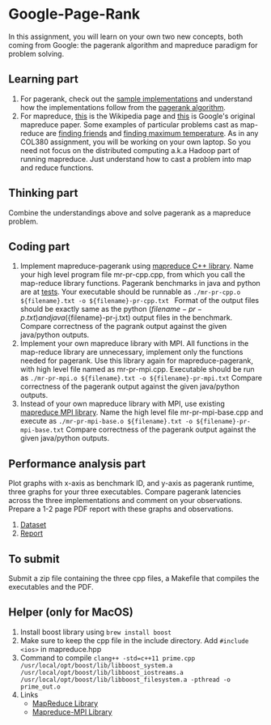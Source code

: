 # Google-Page-Rank

In this assignment, you will learn on your own two new concepts, both coming from Google: the pagerank algorithm and mapreduce paradigm for problem solving.

## Learning part
1. For pagerank, check out the [sample implementations](https://github.com/louridas/pagerank) and understand how the implementations follow from the [pagerank algorithm](http://www.ams.org/publicoutreach/feature-column/fcarc-pagerank).
2. For mapreduce, [this](https://en.wikipedia.org/wiki/MapReduce) is the Wikipedia page and [this](https://static.googleusercontent.com/media/research.google.com/en//archive/mapreduce-osdi04.pdf) is Google's original mapreduce paper. Some examples of particular problems cast as map-reduce are [finding friends](http://stevekrenzel.com/finding-friends-with-mapreduce) and [finding maximum temperature](https://www.ibm.com/analytics/hadoop/mapreduce). As in any COL380 assignment, you will be working on your own laptop. So you need not focus on the distributed computing a.k.a Hadoop part of running mapreduce. Just understand how to cast a problem into map and reduce functions.

## Thinking part
Combine the understandings above and solve pagerank as a mapreduce problem.

## Coding part
1. Implement mapreduce-pagerank using [mapreduce C++ library](https://github.com/cdmh/mapreduce). Name your high level program file mr-pr-cpp.cpp, from which you call the map-reduce library functions. Pagerank benchmarks in java and python are at [tests](https://github.com/louridas/pagerank/tree/master/test). Your executable should be runnable as `./mr-pr-cpp.o ${filename}.txt -o ${filename}-pr-cpp.txt `
Format of the output files should be exactly same as the python (${filename}-pr-p.txt) and java (${filename}-pr-j.txt) output files in the benchmark. Compare correctness of the pagrank output against the given java/python outputs.
2. Implement your own mapreduce library with MPI. All functions in the map-reduce library are unnecessary, implement only the functions needed for pagerank. Use this library again for mapreduce-pagerank, with high level file named as mr-pr-mpi.cpp. Executable should be run as
`./mr-pr-mpi.o ${filename}.txt -o ${filename}-pr-mpi.txt`
Compare correctness of the pagerank output against the given java/python outputs.
3. Instead of your own mapreduce library with MPI, use existing [mapreduce MPI library](https://mapreduce.sandia.gov/). Name the high level file mr-pr-mpi-base.cpp and execute as
`./mr-pr-mpi-base.o ${filename}.txt -o ${filename}-pr-mpi-base.txt`
Compare correctness of the pagerank output against the given java/python outputs.

## Performance analysis part
Plot graphs with x-axis as benchmark ID, and y-axis as pagerank runtime, three graphs for your three executables. Compare pagerank latencies across the three implementations and comment on your observations. Prepare a 1-2 page PDF report with these graphs and observations.

1. [Dataset](https://docs.google.com/spreadsheets/d/1sv3Q3t1BCAHUfu2gUrFfMzYwZjDI7svph1uJf5mth6Q/edit?usp=sharing)
2. [Report](https://docs.google.com/document/d/1V3JmL34nisxtLvv0r-EJ8929XfxkX45yG0TZhMMD1q4/edit?usp=sharing)

## To submit
Submit a zip file containing the three cpp files, a Makefile that compiles the executables and the PDF.

## Helper (only for MacOS)
1. Install boost library using `brew install boost`
2. Make sure to keep the cpp file in the include directory. Add `#include <ios>` in mapreduce.hpp
3. Command to compile `clang++ -std=c++11 prime.cpp /usr/local/opt/boost/lib/libboost_system.a /usr/local/opt/boost/lib/libboost_iostreams.a /usr/local/opt/boost/lib/libboost_filesystem.a -pthread -o prime_out.o`
4. Links
	* [MapReduce Library](https://github.com/jainvasu631/mapreduce)
	* [Mapreduce-MPI Library](https://mapreduce.sandia.gov/doc/Manual.pdf)